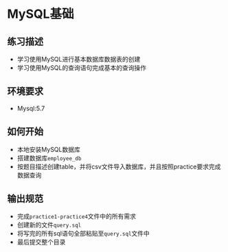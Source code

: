 # MySQL基础
## 练习描述
- 学习使用MySQL进行基本数据库数据表的创建
- 学习使用MySQL的查询语句完成基本的查询操作

## 环境要求
- Mysql:5.7

## 如何开始
- 本地安装MySQL数据库
- 搭建数据库`employee_db`
- 按题目描述创建table，并将csv文件导入数据库，并且按照practice要求完成数据查询

## 输出规范
- 完成`practice1-practice4`文件中的所有需求
- 创建新的文件`query.sql`
- 将写完的所有sql语句全部粘贴至`query.sql`文件中
- 最后提交整个目录